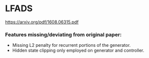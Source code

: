 # LFADS

https://arxiv.org/pdf/1608.06315.pdf

### Features missing/deviating from original paper:

* Missing L2 penalty for recurrent portions of the generator.
* Hidden state clipping only employed on generator and controller.